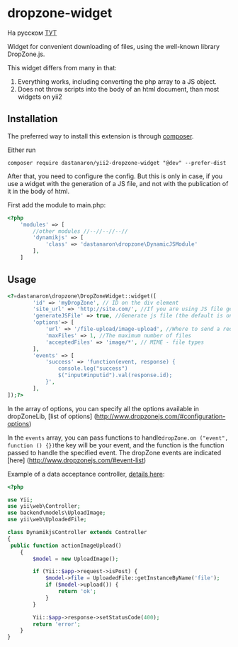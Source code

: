 dropzone-widget
===============

На русском [ТУТ](README_RU.md)


Widget for convenient downloading of files, using the well-known library DropZone.js.

This widget differs from many in that:

1. Everything works, including converting the php array to a JS object.
2. Does not throw scripts into the body of an html document, than most widgets on yii2

Installation
------------

The preferred way to install this extension is through [composer](http://getcomposer.org/download/).

Either run

```
composer require dastanaron/yii2-dropzone-widget "@dev" --prefer-dist 

```
After that, you need to configure the config. But this is only in case,
if you use a widget with the generation of a JS file, and not with the publication of it in the body of html.


First add the module to main.php:
```php
<?php
    'modules' => [       
        //other modules //--//--//--//
        'dynamikjs' => [
            'class' => 'dastanaron\dropzone\DynamicJSModule'
        ],
    ]
```

Usage
-----

```php
<?=dastanaron\dropzone\DropZoneWidget::widget([
        'id' => 'myDropZone', // ID on the div element
        'site_url' => 'http://site.com/', //If you are using JS file generation, you must specify
        'generateJSFile' => true, //Generate js file (the default is on)
        'options'=> [
            'url' => '/file-upload/image-upload', //Where to send a request to save the file
            'maxFiles' => 1, //The maximum number of files
            'acceptedFiles' => 'image/*', // MIME - file types
        ],
        'events' => [
            'success' => 'function(event, response) {
                console.log("success")
                $("input#inputid").val(response.id);
            }',
        ],
]);?>
```
In the array of options, you can specify all the options available in dropZoneLib, [list of options] (http://www.dropzonejs.com/#configuration-options)

In the `events` array, you can pass functions to handle` dropZone.on ("event", function () {}) `the key will be your event,
and the function is the function passed to handle the specified event. The dropZone events are indicated [here] (http://www.dropzonejs.com/#event-list)

Example of a data acceptance controller, [details here](http://www.yiiframework.com/doc-2.0/guide-input-file-upload.html):

```php
<?php

use Yii;
use yii\web\Controller;
use backend\models\UploadImage;
use yii\web\UploadedFile;

class DynamikjsController extends Controller
{
 public function actionImageUpload()
    {
        $model = new UploadImage();

        if (Yii::$app->request->isPost) {
            $model->file = UploadedFile::getInstanceByName('file');
            if ($model->upload()) {
                return 'ok';
            }
        }

        Yii::$app->response->setStatusCode(400);
        return 'error';
    }
}
